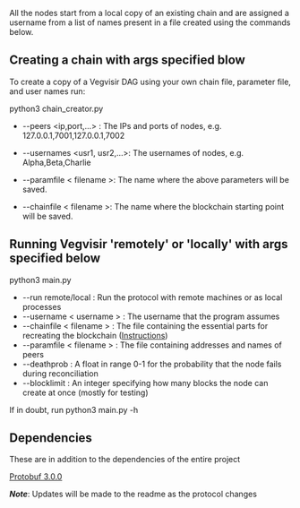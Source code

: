 All the nodes start from a local copy of an existing chain and are assigned a username from a list of names present in a file created using the
commands below.

## Creating a chain with args specified blow
To create a copy of a Vegvisir DAG using your own chain file, parameter file, and user names run:

python3 chain_creator.py 

- --peers <ip,port,...> : The IPs and ports of nodes, e.g. 127.0.0.1,7001,127.0.0.1,7002

- --usernames <usr1, usr2,...>: The usernames of nodes, e.g. Alpha,Beta,Charlie

- --paramfile < filename >: The name where the above parameters will be saved.

- --chainfile < filename >: The name where the blockchain starting point will be saved.

 ## Running Vegvisir 'remotely' or 'locally' with args specified below
 python3 main.py 

 - --run remote/local : Run the protocol with remote machines or as local processes
 - --username < username > : The username that the program assumes
 - --chainfile < filename > : The file containing the essential parts for recreating the blockchain ([Instructions](https://github.com/dadams39/Vegvisir/blob/send-all-protocol/overhaul/emulator/README.md##creating-a-chain))
 - --paramfile < filename > : The file containing addresses and names of peers
 - --deathprob : A float in range 0-1 for the probability that the node fails during reconciliation
 - --blocklimit : An integer specifying how many blocks the node can create at once (mostly for testing)
 
 If in doubt, run python3 main.py -h
 
 ## Dependencies
 These are in addition to the dependencies of the entire project
 
 [Protobuf 3.0.0](https://github.com/protocolbuffers/protobuf)
 
**_Note_**: Updates will be made to the readme as the protocol changes
